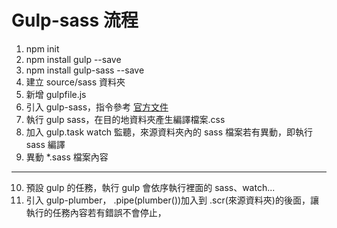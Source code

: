 # Gulp-sass 流程

1. npm init
2. npm install gulp --save
3. npm install gulp-sass --save
4. 建立 source/sass 資料夾
5. 新增 gulpfile.js
6. 引入 gulp-sass，指令參考 [官方文件](https://www.npmjs.com/package/gulp-sass) 
7. 執行 gulp sass，在目的地資料夾產生編譯檔案.css
8. 加入 gulp.task watch 監聽，來源資料夾內的 sass 檔案若有異動，即執行 sass 編譯
9. 異動 *.sass 檔案內容
---

10. 預設 gulp 的任務，執行 gulp 會依序執行裡面的 sass、watch... 
11. 引入 gulp-plumber， .pipe(plumber())加入到 .scr(來源資料夾)的後面，讓執行的任務內容若有錯誤不會停止，
